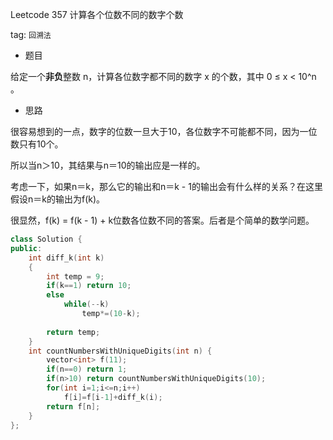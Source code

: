 Leetcode 357 计算各个位数不同的数字个数

tag: `回溯法`

- 题目

给定一个**非负**整数 n，计算各位数字都不同的数字 x 的个数，其中 0 ≤ x < 10^n 。

- 思路

很容易想到的一点，数字的位数一旦大于10，各位数字不可能都不同，因为一位数只有10个。

所以当n＞10，其结果与n＝10的输出应是一样的。

考虑一下，如果n＝k，那么它的输出和n＝k - 1的输出会有什么样的关系？在这里假设n＝k的输出为f(k)。

很显然，f(k) = f(k - 1) + k位数各位数不同的答案。后者是个简单的数学问题。

```c++
class Solution {
public:
    int diff_k(int k)
    {
        int temp = 9;
        if(k==1) return 10;
        else
            while(--k)
                temp*=(10-k);
        
        return temp;
    }
    int countNumbersWithUniqueDigits(int n) {
        vector<int> f(11);
        if(n==0) return 1;
        if(n>10) return countNumbersWithUniqueDigits(10);
        for(int i=1;i<=n;i++)
            f[i]=f[i-1]+diff_k(i);
        return f[n];
    }
};
```

